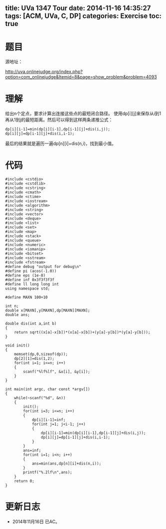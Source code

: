 title: UVa 1347 Tour
date: 2014-11-16 14:35:27
tags: [ACM, UVa, C, DP]
categories: Exercise
toc: true
---
# 题目	
源地址：

http://uva.onlinejudge.org/index.php?option=com_onlinejudge&Itemid=8&page=show_problem&problem=4093

# 理解
给出n个定点，要求计算出连接这些点的最短闭合路径。
使用dp[i][j]来保存从i到1再从1到j的最短距离。然后可以得到这样两条递推公式：
```
dp[i][i-1]=min(dp[i][i-1],dp[i-1][j]+dis(i,j));
dp[i][j]=dp[i-1][j]+dis(i,i-1);
```
最后的结果就是遍历一遍dp[n][i]+dis(n,i)，找到最小值。

<!-- more -->

# 代码
```
#include <cstdio>
#include <cstdlib>
#include <cstring>
#include <cmath>
#include <ctime>
#include <iostream>
#include <algorithm>
#include <string>
#include <vector>
#include <deque>
#include <list>
#include <set>
#include <map>
#include <stack>
#include <queue>
#include <numeric>
#include <iomanip>
#include <bitset>
#include <sstream>
#include <fstream>
#define debug "output for debug\n"
#define pi (acos(-1.0))
#define eps (1e-8)
#define inf 0x3f3f3f3f
#define ll long long int
using namespace std;

#define MAXN 100+10

int n;
double x[MAXN],y[MAXN],dp[MAXN][MAXN];
double ans;

double dis(int a,int b)
{
    return sqrt((x[a]-x[b])*(x[a]-x[b])+(y[a]-y[b])*(y[a]-y[b]));
}

void init()
{
    memset(dp,0,sizeof(dp));
    dp[2][1]=dis(1,2);
    for(int i=1; i<=n; i++)
    {
        scanf("%lf%lf", &x[i], &y[i]);
    }
}

int main(int argc, char const *argv[])
{
    while(~scanf("%d", &n))
    {
        init();
        for(int i=3; i<=n; i++)
        {
            dp[i][i-1]=inf;
            for(int j=1; j<i-1; j++)
            {
                dp[i][i-1]=min(dp[i][i-1],dp[i-1][j]+dis(i,j));
                dp[i][j]=dp[i-1][j]+dis(i,i-1);
            }
        }
        ans=inf;
        for(int i=1; i<n; i++)
        {
            ans=min(ans,dp[n][i]+dis(n,i));
        }
        printf("%.2lf\n",ans);
    }
    return 0;
}
```

# 更新日志
- 2014年11月16日 已AC。
